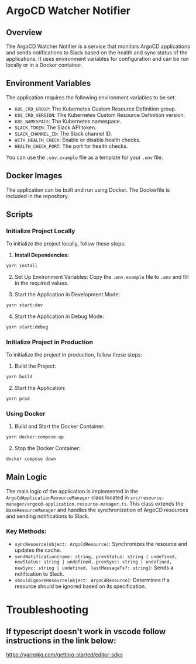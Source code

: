 # ArgoCD Watcher Notifier

## Overview

The ArgoCD Watcher Notifier is a service that monitors ArgoCD applications and sends notifications to Slack based on the health and sync status of the applications. It uses environment variables for configuration and can be run locally or in a Docker container.

## Environment Variables

The application requires the following environment variables to be set:

- `K8S_CRD_GROUP`: The Kubernetes Custom Resource Definition group.
- `K8S_CRD_VERSION`: The Kubernetes Custom Resource Definition version.
- `K8S_NAMESPACE`: The Kubernetes namespace.
- `SLACK_TOKEN`: The Slack API token.
- `SLACK_CHANNEL_ID`: The Slack channel ID.
- `WITH_HEALTH_CHECK`: Enable or disable health checks.
- `HEALTH_CHECK_PORT`: The port for health checks.

You can use the `.env.example` file as a template for your `.env` file.

## Docker Images

The application can be built and run using Docker. The Dockerfile is included in the repository.

## Scripts

### Initialize Project Locally

To initialize the project locally, follow these steps:

1. **Install Dependencies:**

```sh
yarn install
```

2. Set Up Environment Variables: Copy the `.env.example` file to `.env` and fill in the required values.

3. Start the Application in Development Mode:

```sh
yarn start:dev
```

4. Start the Application in Debug Mode:

```sh
yarn start:debug
```

### Initialize Project in Production

To initialize the project in production, follow these steps:

1. Build the Project:

```sh
yarn build
```

2. Start the Application:

```sh
yarn prod
```

### Using Docker

1. Build and Start the Docker Container:

```sh
yarn docker:compose:up
```

2. Stop the Docker Container:

```sh
docker compose down
```

## Main Logic

The main logic of the application is implemented in the `ArgoCdApplicationResourceManager` class located in `src/resource-manager/argocd-application.resource-manager.ts`. This class extends the `BaseResourceManager` and handles the synchronization of ArgoCD resources and sending notifications to Slack.

### Key Methods:

- `syncResource(object: ArgoCdResource)`: Synchronizes the resource and updates the cache.
- `sendNotification(name: string, prevStatus: string | undefined, newStatus: string | undefined, prevSync: string | undefined, newSync: string | undefined, lastMessageTs?: string)`: Sends a notification to Slack.
- `shouldIgnoreResource(object: ArgoCdResource)`: Determines if a resource should be ignored based on its specification.

# Troubleshooting

## If typescript doesn't work in vscode follow instructions in the link below:

https://yarnpkg.com/getting-started/editor-sdks
